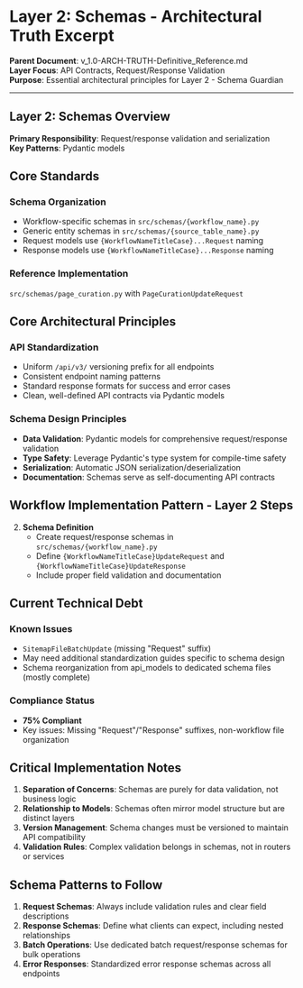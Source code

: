 # Layer 2: Schemas - Architectural Truth Excerpt

**Parent Document**: v_1.0-ARCH-TRUTH-Definitive_Reference.md  
**Layer Focus**: API Contracts, Request/Response Validation  
**Purpose**: Essential architectural principles for Layer 2 - Schema Guardian

---

## Layer 2: Schemas Overview

**Primary Responsibility**: Request/response validation and serialization  
**Key Patterns**: Pydantic models

## Core Standards

### Schema Organization
- Workflow-specific schemas in `src/schemas/{workflow_name}.py`
- Generic entity schemas in `src/schemas/{source_table_name}.py`
- Request models use `{WorkflowNameTitleCase}...Request` naming
- Response models use `{WorkflowNameTitleCase}...Response` naming

### Reference Implementation
`src/schemas/page_curation.py` with `PageCurationUpdateRequest`

## Core Architectural Principles

### API Standardization
- Uniform `/api/v3/` versioning prefix for all endpoints
- Consistent endpoint naming patterns
- Standard response formats for success and error cases
- Clean, well-defined API contracts via Pydantic models

### Schema Design Principles
- **Data Validation**: Pydantic models for comprehensive request/response validation
- **Type Safety**: Leverage Pydantic's type system for compile-time safety
- **Serialization**: Automatic JSON serialization/deserialization
- **Documentation**: Schemas serve as self-documenting API contracts

## Workflow Implementation Pattern - Layer 2 Steps

2. **Schema Definition**
   - Create request/response schemas in `src/schemas/{workflow_name}.py`
   - Define `{WorkflowNameTitleCase}UpdateRequest` and `{WorkflowNameTitleCase}UpdateResponse`
   - Include proper field validation and documentation

## Current Technical Debt

### Known Issues
- `SitemapFileBatchUpdate` (missing "Request" suffix)
- May need additional standardization guides specific to schema design
- Schema reorganization from api_models to dedicated schema files (mostly complete)

### Compliance Status
- **75% Compliant**
- Key issues: Missing "Request"/"Response" suffixes, non-workflow file organization

## Critical Implementation Notes

1. **Separation of Concerns**: Schemas are purely for data validation, not business logic
2. **Relationship to Models**: Schemas often mirror model structure but are distinct layers
3. **Version Management**: Schema changes must be versioned to maintain API compatibility
4. **Validation Rules**: Complex validation belongs in schemas, not in routers or services

## Schema Patterns to Follow

1. **Request Schemas**: Always include validation rules and clear field descriptions
2. **Response Schemas**: Define what clients can expect, including nested relationships
3. **Batch Operations**: Use dedicated batch request/response schemas for bulk operations
4. **Error Responses**: Standardized error response schemas across all endpoints